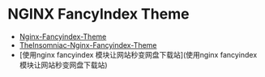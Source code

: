 NGINX FancyIndex Theme
===

- [Nginx-Fancyindex-Theme](https://github.com/TheInsomniac/Nginx-Fancyindex-Theme)
- [TheInsomniac-Nginx-Fancyindex-Theme](https://gitee.com/8ox86/TheInsomniac-Nginx-Fancyindex-Theme)
- [使用nginx fancyindex 模块让网站秒变网盘下载站](使用nginx fancyindex 模块让网站秒变网盘下载站)

